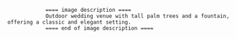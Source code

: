 
                ==== image description ====
                Outdoor wedding venue with tall palm trees and a fountain, offering a classic and elegant setting.
                ==== end of image description ====
                